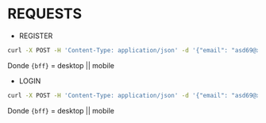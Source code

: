 # REQUESTS
- REGISTER
``` bash
curl -X POST -H 'Content-Type: application/json' -d '{"email": "asd69@xd.yes", "password": "123"}' http://localhost:8000/{bff}/auth/users
```

Donde `{bff}` = desktop || mobile

- LOGIN
``` bash
curl -X POST -H 'Content-Type: application/json' -d '{"email": "asd69@xd.yes", "password": "123"}' http://localhost:8000/{bff}/auth/users/session
```

Donde `{bff}` = desktop || mobile